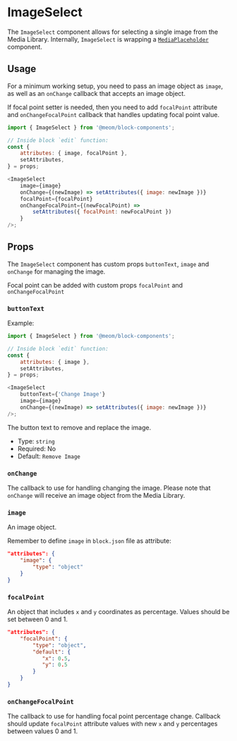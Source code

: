 # ImageSelect

The `ImageSelect` component allows for selecting a single image from the Media Library.
Internally, `ImageSelect` is wrapping a [`MediaPlaceholder`](https://github.com/WordPress/gutenberg/blob/trunk/packages/block-editor/src/components/media-placeholder/index.js) component.

## Usage

For a minimum working setup, you need to pass an image object as `image`, as well as an `onChange` callback that accepts an image object.

If focal point setter is needed, then you need to add `focalPoint` attribute and `onChangeFocalPoint` callback that handles updating focal point value.

```js
import { ImageSelect } from '@meom/block-components';

// Inside block `edit` function:
const {
    attributes: { image, focalPoint },
    setAttributes,
} = props;

<ImageSelect
    image={image}
    onChange={(newImage) => setAttributes({ image: newImage })}
    focalPoint={focalPoint}
    onChangeFocalPoint={(newFocalPoint) =>
        setAttributes({ focalPoint: newFocalPoint })
    }
/>;
```

## Props

The `ImageSelect` component has custom props `buttonText`, `image` and `onChange` for managing the image.

Focal point can be added with custom props `focalPoint` and `onChangeFocalPoint`

### `buttonText`

Example:

```js
import { ImageSelect } from '@meom/block-components';

// Inside block `edit` function:
const {
    attributes: { image },
    setAttributes,
} = props;

<ImageSelect
    buttonText={'Change Image'}
    image={image}
    onChange={(newImage) => setAttributes({ image: newImage })}
/>;
```

The button text to remove and replace the image.

-   Type: `string`
-   Required: No
-   Default: `Remove Image`

### `onChange`

The callback to use for handling changing the image.
Please note that `onChange` will receive an image object from the Media Library.

### `image`

An image object.

Remember to define `image` in `block.json` file as attribute:

```json
"attributes": {
    "image": {
        "type": "object"
    }
}
```

### `focalPoint`

An object that includes `x` and `y` coordinates as percentage. Values should be set between 0 and 1.

```json
"attributes": {
    "focalPoint": {
        "type": "object",
        "default": {
           "x": 0.5,
           "y": 0.5
        }
    }
}
```

### `onChangeFocalPoint`

The callback to use for handling focal point percentage change.
Callback should update `focalPoint` attribute values with new `x` and `y` percentages between values 0 and 1.
